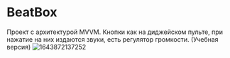 # BeatBox
Проект с архитектурой MVVM. Кнопки как на диджейском пульте, при нажатие на них издаются звуки, есть регулятор громкости. (Учебная версия)
![1643872137252](https://user-images.githubusercontent.com/95954920/152297309-73e9b684-4971-4cdf-89e2-e53b7c2b299b.jpg)

